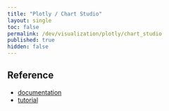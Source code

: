 ```yaml
---
title: "Plotly / Chart Studio"
layout: single
toc: false
permalink: /dev/visualization/plotly/chart_studio
published: true
hidden: false
---
```


<head>
  <base target="_blank">
</head>



## Reference

- [documentation](https://plotly.com/python/chart-studio/)
- [tutorial](https://plotly.com/chart-studio-help/tutorials/)